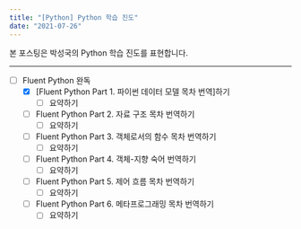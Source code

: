 ```yaml
---
title: "[Python] Python 학습 진도"
date: "2021-07-26"
---
```


[Fluent Python Part 1. 파이썬 데이터 모델 목차 번역 및 요약]: https://sungkukpark.github.io/python_index_1_1_python_data_model/

본 포스팅은 박성국의 Python 학습 진도를 표현합니다.

---

- [ ] Fluent Python 완독
  - [x] [Fluent Python Part 1. 파이썬 데이터 모델 목차 번역]하기
    - [ ] 요약하기
  - [ ] Fluent Python Part 2. 자료 구조 목차 번역하기
    - [ ] 요약하기
  - [ ] Fluent Python Part 3. 객체로서의 함수 목차 번역하기
    - [ ] 요약하기
  - [ ] Fluent Python Part 4. 객체-지향 숙어 번역하기
    - [ ] 요약하기
  - [ ] Fluent Python Part 5. 제어 흐름 목차 번역하기
    - [ ] 요약하기
  - [ ] Fluent Python Part 6. 메타프로그래밍 목차 번역하기
    - [ ] 요약하기
